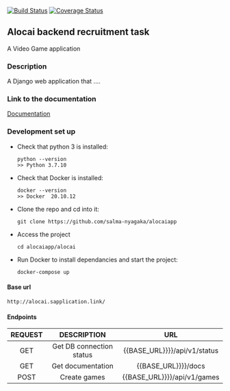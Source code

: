 [![Build Status](https://app.travis-ci.com/salma-nyagaka/alocaiapp.svg?branch=develop)](https://app.travis-ci.com/salma-nyagaka/alocaiapp)
[![Coverage Status](https://coveralls.io/repos/github/salma-nyagaka/alocaiapp/badge.svg?branch=develop)](https://coveralls.io/github/salma-nyagaka/alocaiapp?branch=develop)

## Alocai backend recruitment task
A Video Game  application

### Description
A Django web application that ....

### Link to the documentation
 [Documentation](http://alocai.sapplication.link/docs/)

### Development set up

-   Check that python 3 is installed:

    ```
    python --version
    >> Python 3.7.10
    ```

-   Check that Docker is installed:

    ```
    docker --version
    >> Docker  20.10.12
    ```

-   Clone the repo and cd into it:

    ```
    git clone https://github.com/salma-nyagaka/alocaiapp
    ```

- Access the project

    ```
    cd alocaiapp/alocai
    ```

-   Run Docker to install dependancies and start the project:

    ```
    docker-compose up
    ```
 
 #### Base url
    http://alocai.sapplication.link/

 #### Endpoints
| REQUEST | DESCRIPTION  | URL  |
| :-----: | :-: | :-: |
| GET | Get DB connection status |  {{BASE_URL}}}}/api/v1/status |
| GET | Get documentation|  {{BASE_URL}}}}/docs |
| POST | Create games|  {{BASE_URL}}}}/api/v1/games |
